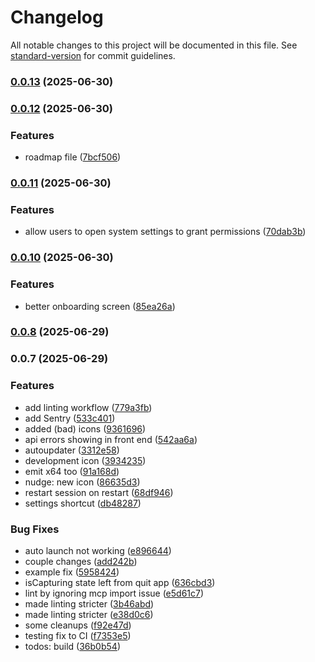 # Changelog

All notable changes to this project will be documented in this file. See [standard-version](https://github.com/conventional-changelog/standard-version) for commit guidelines.

### [0.0.13](https://github.com/felipap/nudge/compare/v0.0.12...v0.0.13) (2025-06-30)

### [0.0.12](https://github.com/felipap/nudge/compare/v0.0.10...v0.0.12) (2025-06-30)


### Features

* roadmap file ([7bcf506](https://github.com/felipap/nudge/commit/7bcf506001f67ca560f660318848e73ae4d6066f))

### [0.0.11](https://github.com/felipap/nudge/compare/v0.0.10...v0.0.11) (2025-06-30)


### Features

* allow users to open system settings to grant permissions ([70dab3b](https://github.com/felipap/nudge/commit/70dab3b95d1aa88580fd1e4f8449d62344066a4a))

### [0.0.10](https://github.com/felipap/nudge/compare/v0.0.9...v0.0.10) (2025-06-30)

### Features

- better onboarding screen ([85ea26a](https://github.com/felipap/nudge/commit/85ea26a06e942289f507f0d91dd61596dd2914b9))

### [0.0.8](https://github.com/felipap/nudge/compare/v0.0.7...v0.0.8) (2025-06-29)

### 0.0.7 (2025-06-29)

### Features

- add linting workflow ([779a3fb](https://github.com/felipap/nudge/commit/779a3fb0e96f4adc4f1d87fb548cfcfd50448f1b))
- add Sentry ([533c401](https://github.com/felipap/nudge/commit/533c4019dbf422c713547b104190f5d92ac66057))
- added (bad) icons ([9361696](https://github.com/felipap/nudge/commit/936169622730123a744d63d132ba8680ffbfc40e))
- api errors showing in front end ([542aa6a](https://github.com/felipap/nudge/commit/542aa6a4a52a924477b3fdc1af8d1437e47f4d2c))
- autoupdater ([3312e58](https://github.com/felipap/nudge/commit/3312e58e8e798d5cd6b452895b0062f521f24e7e))
- development icon ([3934235](https://github.com/felipap/nudge/commit/3934235a951666416fa6bf6e3a0e3fdbe5bed856))
- emit x64 too ([91a168d](https://github.com/felipap/nudge/commit/91a168de62c354a904a017964e7956d707f5d7eb))
- nudge: new icon ([86635d3](https://github.com/felipap/nudge/commit/86635d34d1089eb3b632a1b29e2da9c8fe12b0a6))
- restart session on restart ([68df946](https://github.com/felipap/nudge/commit/68df9462cae4185a23e06342cf8b7753a9373b4a))
- settings shortcut ([db48287](https://github.com/felipap/nudge/commit/db48287cfdeece21494606c7dc741c3ffd5aed74))

### Bug Fixes

- auto launch not working ([e896644](https://github.com/felipap/nudge/commit/e89664443156913f5df9d58e1188d5f8e96defbf))
- couple changes ([add242b](https://github.com/felipap/nudge/commit/add242b08f20710c1907527374a5c6676420e38d))
- example fix ([5958424](https://github.com/felipap/nudge/commit/595842481a728bd8585a2f38019d3fc7c8440f4e))
- isCapturing state left from quit app ([636cbd3](https://github.com/felipap/nudge/commit/636cbd305c8d9c3d2fd52d6d9617d2a6c842511c))
- lint by ignoring mcp import issue ([e5d61c7](https://github.com/felipap/nudge/commit/e5d61c7ab6ff403bc7e6e55520c672da8b6b63ba))
- made linting stricter ([3b46abd](https://github.com/felipap/nudge/commit/3b46abde98145cc57b49932ca59194932bb54a26))
- made linting stricter ([e38d0c6](https://github.com/felipap/nudge/commit/e38d0c653b7f2dff3081813607e189944293d2db))
- some cleanups ([f92e47d](https://github.com/felipap/nudge/commit/f92e47d9dc578e283735434ed468fc344a85d3fb))
- testing fix to CI ([f7353e5](https://github.com/felipap/nudge/commit/f7353e5154fbef77f4ae91e453f9328f1992b100))
- todos: build ([36b0b54](https://github.com/felipap/nudge/commit/36b0b547f19e6dff0b728f60f70a02fdf1c6911b))
